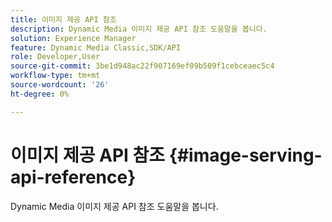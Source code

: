 ```yaml
---
title: 이미지 제공 API 참조
description: Dynamic Media 이미지 제공 API 참조 도움말을 봅니다.
solution: Experience Manager
feature: Dynamic Media Classic,SDK/API
role: Developer,User
source-git-commit: 3be1d948ac22f907169ef09b509f1cebceaec5c4
workflow-type: tm+mt
source-wordcount: '26'
ht-degree: 0%

---
```



# 이미지 제공 API 참조 {#image-serving-api-reference}

Dynamic Media 이미지 제공 API 참조 도움말을 봅니다.
